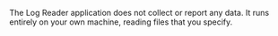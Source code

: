 The Log Reader application does not collect or report any data. 
It runs entirely on your own machine, reading files that you specify.
